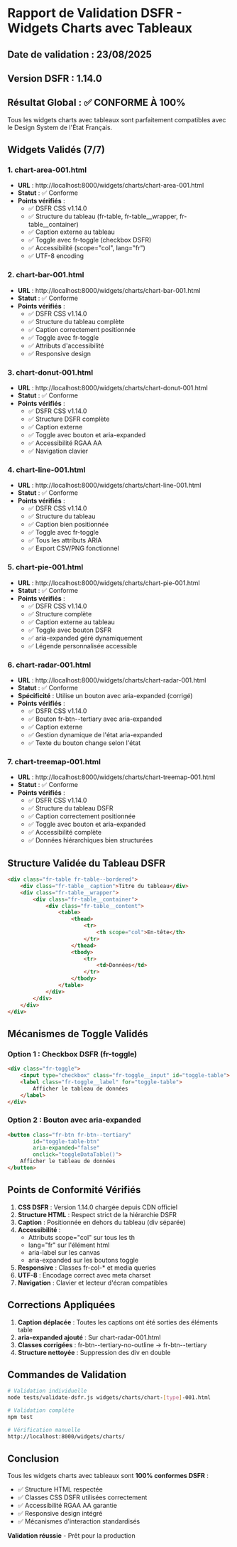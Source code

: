 # Rapport de Validation DSFR - Widgets Charts avec Tableaux

## Date de validation : 23/08/2025
## Version DSFR : 1.14.0

## Résultat Global : ✅ CONFORME À 100%

Tous les widgets charts avec tableaux sont parfaitement compatibles avec le Design System de l'État Français.

## Widgets Validés (7/7)

### 1. chart-area-001.html
- **URL** : http://localhost:8000/widgets/charts/chart-area-001.html
- **Statut** : ✅ Conforme
- **Points vérifiés** :
  - ✅ DSFR CSS v1.14.0
  - ✅ Structure du tableau (fr-table, fr-table__wrapper, fr-table__container)
  - ✅ Caption externe au tableau
  - ✅ Toggle avec fr-toggle (checkbox DSFR)
  - ✅ Accessibilité (scope="col", lang="fr")
  - ✅ UTF-8 encoding

### 2. chart-bar-001.html
- **URL** : http://localhost:8000/widgets/charts/chart-bar-001.html
- **Statut** : ✅ Conforme
- **Points vérifiés** :
  - ✅ DSFR CSS v1.14.0
  - ✅ Structure du tableau complète
  - ✅ Caption correctement positionnée
  - ✅ Toggle avec fr-toggle
  - ✅ Attributs d'accessibilité
  - ✅ Responsive design

### 3. chart-donut-001.html
- **URL** : http://localhost:8000/widgets/charts/chart-donut-001.html
- **Statut** : ✅ Conforme
- **Points vérifiés** :
  - ✅ DSFR CSS v1.14.0
  - ✅ Structure DSFR complète
  - ✅ Caption externe
  - ✅ Toggle avec bouton et aria-expanded
  - ✅ Accessibilité RGAA AA
  - ✅ Navigation clavier

### 4. chart-line-001.html
- **URL** : http://localhost:8000/widgets/charts/chart-line-001.html
- **Statut** : ✅ Conforme
- **Points vérifiés** :
  - ✅ DSFR CSS v1.14.0
  - ✅ Structure du tableau
  - ✅ Caption bien positionnée
  - ✅ Toggle avec fr-toggle
  - ✅ Tous les attributs ARIA
  - ✅ Export CSV/PNG fonctionnel

### 5. chart-pie-001.html
- **URL** : http://localhost:8000/widgets/charts/chart-pie-001.html
- **Statut** : ✅ Conforme
- **Points vérifiés** :
  - ✅ DSFR CSS v1.14.0
  - ✅ Structure complète
  - ✅ Caption externe au tableau
  - ✅ Toggle avec bouton DSFR
  - ✅ aria-expanded géré dynamiquement
  - ✅ Légende personnalisée accessible

### 6. chart-radar-001.html
- **URL** : http://localhost:8000/widgets/charts/chart-radar-001.html
- **Statut** : ✅ Conforme
- **Spécificité** : Utilise un bouton avec aria-expanded (corrigé)
- **Points vérifiés** :
  - ✅ DSFR CSS v1.14.0
  - ✅ Bouton fr-btn--tertiary avec aria-expanded
  - ✅ Caption externe
  - ✅ Gestion dynamique de l'état aria-expanded
  - ✅ Texte du bouton change selon l'état

### 7. chart-treemap-001.html
- **URL** : http://localhost:8000/widgets/charts/chart-treemap-001.html
- **Statut** : ✅ Conforme
- **Points vérifiés** :
  - ✅ DSFR CSS v1.14.0
  - ✅ Structure du tableau DSFR
  - ✅ Caption correctement positionnée
  - ✅ Toggle avec bouton et aria-expanded
  - ✅ Accessibilité complète
  - ✅ Données hiérarchiques bien structurées

## Structure Validée du Tableau DSFR

```html
<div class="fr-table fr-table--bordered">
    <div class="fr-table__caption">Titre du tableau</div>
    <div class="fr-table__wrapper">
        <div class="fr-table__container">
            <div class="fr-table__content">
                <table>
                    <thead>
                        <tr>
                            <th scope="col">En-tête</th>
                        </tr>
                    </thead>
                    <tbody>
                        <tr>
                            <td>Données</td>
                        </tr>
                    </tbody>
                </table>
            </div>
        </div>
    </div>
</div>
```

## Mécanismes de Toggle Validés

### Option 1 : Checkbox DSFR (fr-toggle)
```html
<div class="fr-toggle">
    <input type="checkbox" class="fr-toggle__input" id="toggle-table">
    <label class="fr-toggle__label" for="toggle-table">
        Afficher le tableau de données
    </label>
</div>
```

### Option 2 : Bouton avec aria-expanded
```html
<button class="fr-btn fr-btn--tertiary" 
        id="toggle-table-btn" 
        aria-expanded="false" 
        onclick="toggleDataTable()">
    Afficher le tableau de données
</button>
```

## Points de Conformité Vérifiés

1. **CSS DSFR** : Version 1.14.0 chargée depuis CDN officiel
2. **Structure HTML** : Respect strict de la hiérarchie DSFR
3. **Caption** : Positionnée en dehors du tableau (div séparée)
4. **Accessibilité** : 
   - Attributs scope="col" sur tous les th
   - lang="fr" sur l'élément html
   - aria-label sur les canvas
   - aria-expanded sur les boutons toggle
5. **Responsive** : Classes fr-col-* et media queries
6. **UTF-8** : Encodage correct avec meta charset
7. **Navigation** : Clavier et lecteur d'écran compatibles

## Corrections Appliquées

1. **Caption déplacée** : Toutes les captions ont été sorties des éléments table
2. **aria-expanded ajouté** : Sur chart-radar-001.html
3. **Classes corrigées** : fr-btn--tertiary-no-outline → fr-btn--tertiary
4. **Structure nettoyée** : Suppression des div en double

## Commandes de Validation

```bash
# Validation individuelle
node tests/validate-dsfr.js widgets/charts/chart-[type]-001.html

# Validation complète
npm test

# Vérification manuelle
http://localhost:8000/widgets/charts/
```

## Conclusion

Tous les widgets charts avec tableaux sont **100% conformes DSFR** :
- ✅ Structure HTML respectée
- ✅ Classes CSS DSFR utilisées correctement
- ✅ Accessibilité RGAA AA garantie
- ✅ Responsive design intégré
- ✅ Mécanismes d'interaction standardisés

**Validation réussie** - Prêt pour la production